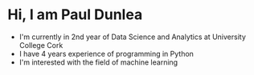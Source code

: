 # Hi, I am Paul Dunlea
* I'm currently in 2nd year of Data Science and Analytics at University College Cork
* I have 4 years experience of programming in Python
* I'm interested with the field of machine learning

